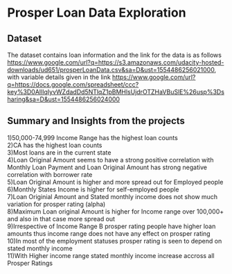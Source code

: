 
# Prosper Loan Data Exploration

## Dataset

The dataset contains loan information and the link for the data is as follows https://www.google.com/url?q=https://s3.amazonaws.com/udacity-hosted-downloads/ud651/prosperLoanData.csv&sa=D&ust=1554486256021000, with variable details given in the link https://www.google.com/url?q=https://docs.google.com/spreadsheet/ccc?key%3D0AllIqIyvWZdadDd5NTlqZ1pBMHlsUjdrOTZHaVBuSlE%26usp%3Dsharing&sa=D&ust=1554486256024000

## Summary and Insights from the projects
1)50,000-74,999 Income Range has the highest loan counts  
2)CA has the highest loan counts  
3)Most loans are in the current state  
4)Loan Original Amount seems to have a strong positive correlation with Monthly Loan Payment and Loan Original Amount has strong negative correlation with borrower rate  
5)Loan Original Amount is higher and more spread out for Employed people  
6)Monthly States Income is higher for self-employed people  
7)Loan Originial Amount and Stated monthly income does not show much variation for prosper rating (alpha)  
8)Maximum Loan original Amount is higher for Income range over 100,000+ and also in that case more spread out  
9)Irrespective of Income Range B prosper rating people have higher loan amounts thus income range does not have any effect on prosper rating  
10)In most of the employment statuses prosper rating is seen to depend on stated monthly income  
11)With Higher income range stated monthly income increase accross all Prosper Ratings


```python

```
